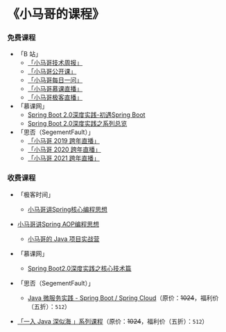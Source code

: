 # 《小马哥的课程》



### 免费课程

- 「B 站」
  - [「小马哥技术周报」](https://space.bilibili.com/327910845/channel/detail?cid=52311)
  - [「小马哥公开课」](https://space.bilibili.com/327910845/channel/detail?cid=78194)
  - [「小马哥每日一问」](https://space.bilibili.com/327910845/channel/detail?cid=80313)
  - [「小马哥慕课直播」](https://space.bilibili.com/327910845/channel/detail?cid=78193)
  - [「小马哥极客直播」](https://space.bilibili.com/327910845/channel/detail?cid=120424)
- 「慕课网」
  - [Spring Boot 2.0深度实践-初遇Spring Boot](https://www.imooc.com/learn/933)
  - [Spring Boot 2.0深度实践之系列总览](https://www.imooc.com/learn/1058)
- 「思否（SegementFault）」
  - [「小马哥 2019 跨年直播」](https://mp.weixin.qq.com/s?__biz=MzIxNDU4NjE1OQ==&mid=2247484085&idx=1&sn=5905f53e69bae9d48b3783a83bde40b3)
  - [「小马哥 2020 跨年直播」](https://ke.sifou.com/course/1650000021471857)
  - [「小马哥 2021 跨年直播」](https://ke.sifou.com/course/1650000038776105)



### 收费课程

- 「极客时间」
  
  - [小马哥讲Spring核心编程思想](https://time.geekbang.org/course/intro/100042601)
- [小马哥讲Spring AOP编程思想](https://time.geekbang.org/course/intro/100066301)
  - [小马哥的 Java 项目实战营](https://u.geekbang.org/subject/java2nd)
  
- 「慕课网」
  
  - [Spring Boot2.0深度实践之核心技术篇](http://t.cn/ReChCU9)

- 「思否（SegementFault）」
  
  - [Java 微服务实践 - Spring Boot / Spring Cloud](https://segmentfault.com/ls/1650000011387052)（原价：~~1024~~，福利价（五折）：`512`）
- [「一入 Java 深似海 」系列课程](http://t.cn/AisU8cBk)（原价：~~1024~~，福利价（五折）：`512`）
  
  
  
  

